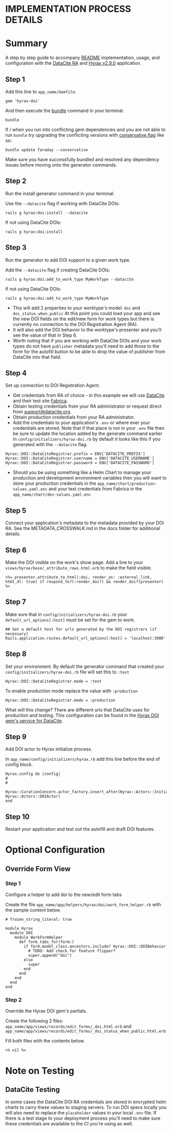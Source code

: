 # IMPLEMENTATION PROCESS DETAILS
# Summary
A step by step guide to accompany [README](https://github.com/samvera-labs/hyrax-doi) implementation, usage, and configuration with the [DataCite RA](https://datacite.org/) and [Hyrax v2.9.0](https://github.com/samvera/hyrax/tree/v2.9.0) application.


## Step 1

Add this line to `app_name/Gemfile`:

```
gem 'hyrax-doi'
```

And then execute the [bundle](https://bundler.io/) command in your terminal:
```
bundle
```
If / when you run into conflicting gem dependencies and you are not able to run `bundle` try upgrading the conflicting versions with [conservative flag](https://bundler.io/v2.2/man/bundle-update.1.html) like so:
```
bundle update faraday --conservative 
```
Make sure you have successfully bundled and resolved any dependency issues before moving onto the generator commands.


## Step 2
Run the install generator command in your terminal.

Use the `--datacite` flag if working with DataCite DOIs:
```
rails g hyrax:doi:install --datacite
```
If not using DataCite DOIs:
```
rails g hyrax:doi:install
```

## Step 3

Run the generator to add DOI support to a given work type.

Add the `--datacite` flag if creating DataCite DOIs:
```
rails g hyrax:doi:add_to_work_type MyWorkType --datacite
```
If not using DataCite DOIs:

```
rails g hyrax:doi:add_to_work_type MyWorkType
```

* This will add 2 properties to your worktype's model: `doi` and `doi_status_when_public`  At this point you could load your app and see the new DOI fields on the edit/new form for work types but there is currently no connection to the DOI Registration Agent (RA).
* It will also add the DOI behavior to the worktype's presenter and you'll see the value of that in Step 6.
* Worth noting that if you are working with DataCite DOIs and your work types do not have `publisher` metadata you'll need to add those to the form for the autofill button to be able to drop the value of publisher from DataCite into that field.

## Step 4
Set up connection to DOI Registration Agent.  
* Get credentials from RA of choice - in this example we will use [DataCite](https://datacite.org/) and their test site [Fabrica](https://doi.test.datacite.org/).
* Obtain testing credentials from your RA administrator or request direct from support@datacite.org.
* Obtain production credentials from your RA administrator.
* Add the credentials to your application's `.env` or where ever your credentials are stored.  Note that if that place is not in your `.env` file then be sure to update the location added by the generate command earlier in `config/initializers/hyrax-doi.rb` by default it looks like this if you generated with the `--datacite` flag.
```
Hyrax::DOI::DataCiteRegistrar.prefix = ENV['DATACITE_PREFIX']
Hyrax::DOI::DataCiteRegistrar.username = ENV['DATACITE_USERNAME']
Hyrax::DOI::DataCiteRegistrar.password = ENV['DATACITE_PASSWORD']
```
* Should you be using something like a Helm Chart to manage your production and development environment variables then you will want to store your production credentials in the `app_name/chart/production-values.yaml.enc` and your test credentials from Fabrica in the `app_name/chart/dev-values.yaml.enc`

## Step 5
Connect your application's metadata to the metadata provided by your DOI RA.  See the METADATA_CROSSWALK.md in the docs folder for additional details.

## Step 6
Make the DOI visible on the work's show page.  Add a line to your `views/hyrax/base/_attribute_rows.html.erb` to make the field visible.
```
<%= presenter.attribute_to_html(:doi, render_as: :external_link, html_dl: true) if respond_to?(:render_doi?) && render_doi?(presenter) %>
```

## Step 7
Make sure that in `config/initializers/hyrax-doi.rb` your `default_url_options[:host]` must be set for the gem to work.  

```
## Set a default host for urls generated by the DOI registrars (if necessary)
Rails.application.routes.default_url_options[:host] = 'localhost:3000'
```

## Step 8
Set your environment.  By default the generator command that created your `config/initializers/hyrax-doi.rb` file will set this to `:test`
```
Hyrax::DOI::DataCiteRegistrar.mode = :test 
```
To enable production mode replace the value with `:production`
```
Hyrax::DOI::DataCiteRegistrar.mode = :production
```
What will this change?  There are different urls that DataCite uses for production and testing.  This configuration can be found in the [Hyrax DOI gem's service for DataCite](https://github.com/samvera-labs/hyrax-doi/blob/main/app/services/hyrax/doi/datacite_client.rb).

## Step 9
Add DOI actor to Hyrax initialize process.

In `app_name/config/initializers/hyrax.rb` add this line before the end of config block.

```
Hyrax.config do |config|
# 
#
    Hyrax::CurationConcern.actor_factory.insert_after(Hyrax::Actors::InitializeWorkflowActor, Hyrax::Actors::DOIActor)
end

```


## Step 10
Restart your application and test out the autofill and draft DOI features.


# Optional Configuration
## Override Form View
### Step 1
Configure a helper to add doi to the new/edit form tabs

Create the file `app_name/app/helpers/hyrax/doi/work_form_helper.rb` with the sample content below.
```
# frozen_string_literal: true

module Hyrax
  module DOI
    module WorkFormHelper
      def form_tabs_for(form:)
        if form.model_class.ancestors.include? Hyrax::DOI::DOIBehavior
          # TODO: Add check for feature flipper?
          super.append("doi")
        else
          super
        end
      end
    end
  end
end
```
### Step 2
Override the Hyrax DOI gem's partials.

Create the following 2 files: `app_name/app/views/records/edit_forms/_doi.html.erb` and `app_name/app/views/records/edit_forms/_doi_status_when_public.html.erb`

Fill both files with the contents below.
```
<% nil %>
```


# Note on Testing

## DataCite Testing

In some cases the DataCite DOI RA credentials are stored in encrypted helm charts to carry these values to staging servers.  To run DOI specs locally you will also need to replace the `placeholder` values in your local `.env` file.  If there is a test stage to your deployment process you'll need to make sure these credentials are available to the CI you're using as well.
